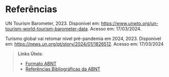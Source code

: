 # Referências

UN Tourism Barometer, 2023. Disponível em: https://www.unwto.org/un-tourism-world-tourism-barometer-data. Acesso em: 17/03/2024.

Turismo global vai retomar nível pré-pandemia em 2024, 2023. Disponível em: https://news.un.org/pt/story/2024/01/1826512. Acesso em: 17/03/2024

> **Links Úteis**:
> - [Formato ABNT](https://www.normastecnicas.com/abnt/trabalhos-academicos/referencias/)
> - [Referências Bibliográficas da ABNT](https://comunidade.rockcontent.com/referencia-bibliografica-abnt/)
